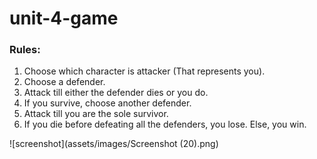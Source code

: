 # unit-4-game

### Rules:
1. Choose which character is attacker (That represents you).
2. Choose a defender.
3. Attack till either the defender dies or you do. 
4. If you survive, choose another defender.
5. Attack till you are the sole survivor.
6. If you die before defeating all the defenders, you lose. Else, you win.

![screenshot](assets/images/Screenshot (20).png)
